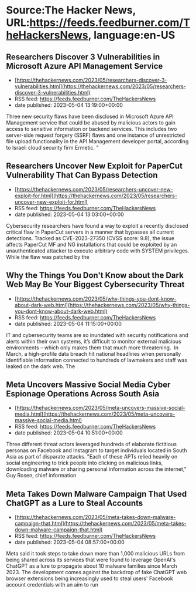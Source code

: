 # Source:The Hacker News, URL:https://feeds.feedburner.com/TheHackersNews, language:en-US

## Researchers Discover 3 Vulnerabilities in Microsoft Azure API Management Service
 - [https://thehackernews.com/2023/05/researchers-discover-3-vulnerabilities.html](https://thehackernews.com/2023/05/researchers-discover-3-vulnerabilities.html)
 - RSS feed: https://feeds.feedburner.com/TheHackersNews
 - date published: 2023-05-04 13:19:00+00:00

Three new security flaws have been disclosed in Microsoft Azure API Management service that could be abused by malicious actors to gain access to sensitive information or backend services.
This includes two server-side request forgery (SSRF) flaws and one instance of unrestricted file upload functionality in the API Management developer portal, according to Israeli cloud security firm Ermetic.
"

## Researchers Uncover New Exploit for PaperCut Vulnerability That Can Bypass Detection
 - [https://thehackernews.com/2023/05/researchers-uncover-new-exploit-for.html](https://thehackernews.com/2023/05/researchers-uncover-new-exploit-for.html)
 - RSS feed: https://feeds.feedburner.com/TheHackersNews
 - date published: 2023-05-04 13:03:00+00:00

Cybersecurity researchers have found a way to exploit a recently disclosed critical flaw in PaperCut servers in a manner that bypasses all current detections.
Tracked as CVE-2023-27350 (CVSS score: 9.8), the issue affects PaperCut MF and NG installations that could be exploited by an unauthenticated attacker to execute arbitrary code with SYSTEM privileges.
While the flaw was patched by the

## Why the Things You Don't Know about the Dark Web May Be Your Biggest Cybersecurity Threat
 - [https://thehackernews.com/2023/05/why-things-you-dont-know-about-dark-web.html](https://thehackernews.com/2023/05/why-things-you-dont-know-about-dark-web.html)
 - RSS feed: https://feeds.feedburner.com/TheHackersNews
 - date published: 2023-05-04 11:15:00+00:00

IT and cybersecurity teams are so inundated with security notifications and alerts within their own systems, it’s difficult to monitor external malicious environments – which only makes them that much more threatening. 
In March, a high-profile data breach hit national headlines when personally identifiable information connected to hundreds of lawmakers and staff was leaked on the dark web. The

## Meta Uncovers Massive Social Media Cyber Espionage Operations Across South Asia
 - [https://thehackernews.com/2023/05/meta-uncovers-massive-social-media.html](https://thehackernews.com/2023/05/meta-uncovers-massive-social-media.html)
 - RSS feed: https://feeds.feedburner.com/TheHackersNews
 - date published: 2023-05-04 10:51:00+00:00

Three different threat actors leveraged hundreds of elaborate fictitious personas on Facebook and Instagram to target individuals located in South Asia as part of disparate attacks.
"Each of these APTs relied heavily on social engineering to trick people into clicking on malicious links, downloading malware or sharing personal information across the internet," Guy Rosen, chief information

## Meta Takes Down Malware Campaign That Used ChatGPT as a Lure to Steal Accounts
 - [https://thehackernews.com/2023/05/meta-takes-down-malware-campaign-that.html](https://thehackernews.com/2023/05/meta-takes-down-malware-campaign-that.html)
 - RSS feed: https://feeds.feedburner.com/TheHackersNews
 - date published: 2023-05-04 08:57:00+00:00

Meta said it took steps to take down more than 1,000 malicious URLs from being shared across its services that were found to leverage OpenAI's ChatGPT as a lure to propagate about 10 malware families since March 2023.
The development comes against the backdrop of fake ChatGPT web browser extensions being increasingly used to steal users' Facebook account credentials with an aim to run

